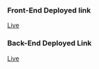 
### Front-End Deployed link
[Live](#https://dreamy-nasturtium-417619.netlify.app/)


### Back-End Deployed Link
[Live](#https://geeksynergy-backend-y2x6.onrender.com/)